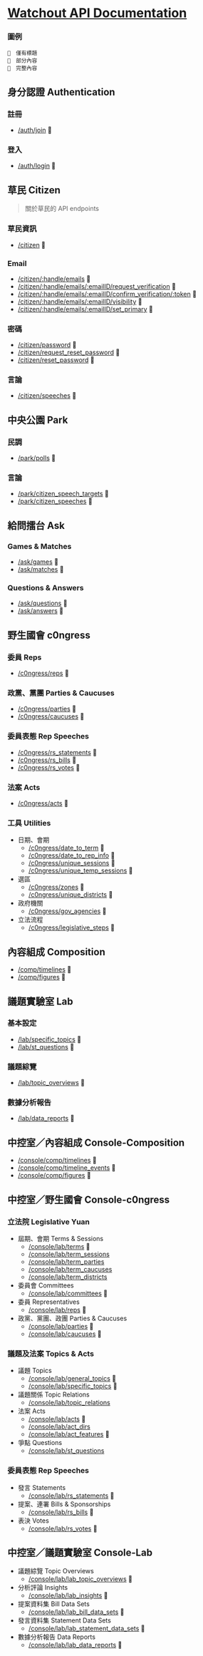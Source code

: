 # [Watchout API Documentation](https://core-docs.watchout.tw/)

### 圖例
```
🌱　僅有標題
🌿　部分內容
🌳　完整內容
```

## 身分認證 Authentication

### 註冊
- [/auth/join](./auth/join) 🌱

### 登入
- [/auth/login](./auth/login) 🌱

## 草民 Citizen
> 關於草民的 API endpoints

### 草民資訊
- [/citizen](./citizen/citizen) 🌱

### Email
- [/citizen/:handle/emails](./citizen/emails) 🌱
- [/citizen/:handle/emails/:emailID/request_verification](./citizen/emails#request-verification) 🌱
- [/citizen/:handle/emails/:emailID/confirm_verification/:token](./citizen/emails#confirm-verification) 🌱
- [/citizen/:handle/emails/:emailID/visibility](./citizen/emails#set-visibility) 🌱
- [/citizen/:handle/emails/:emailID/set_primary](./citizen/emails#set-primary) 🌱

### 密碼
- [/citizen/password](./citizen/password) 🌿
- [/citizen/request_reset_password](./citizen/password) 🌿
- [/citizen/reset_password](./citizen/password) 🌿

### 言論
- [/citizen/speeches](./citizen/speeches) 🌿

## 中央公園 Park

### 民調
- [/park/polls](./park/polls) 🌿

### 言論
- [/park/citizen_speech_targets](./park/citizen_speech_targets) 🌿
- [/park/citizen_speeches](./park/citizen_speeches) 🌿

## 給問擂台 Ask

### Games & Matches
- [/ask/games](./ask/games) 🌿
- [/ask/matches](./ask/matches) 🌿

### Questions & Answers
- [/ask/questions](./ask/questions) 🌿
- [/ask/answers](./ask/answers) 🌿

## 野生國會 c0ngress

### 委員 Reps
- [/c0ngress/reps](./c0ngress/reps) 🌿

### 政黨、黨團 Parties & Caucuses
- [/c0ngress/parties](./c0ngress/parties) 🌿
- [/c0ngress/caucuses](./c0ngress/caucuses) 🌿

### 委員表態 Rep Speeches
- [/c0ngress/rs_statements](./c0ngress/rs_statements) 🌿
- [/c0ngress/rs_bills](./c0ngress/rs_bills) 🌿
- [/c0ngress/rs_votes](./c0ngress/rs_votes) 🌿

### 法案 Acts
- [/c0ngress/acts](./c0ngress/acts) 🌿

### 工具 Utilities
- 日期、會期
  - [/c0ngress/date_to_term](./c0ngress/utilities#date-to-term) 🌳
  - [/c0ngress/date_to_rep_info](./c0ngress/utilities#date-to-rep-info) 🌳
  - [/c0ngress/unique_sessions](./c0ngress/utilities#unique-sessions) 🌳
  - [/c0ngress/unique_temp_sessions](./c0ngress/utilities#unique-temp-sessions) 🌳
- 選區
  - [/c0ngress/zones](./c0ngress/utilities#zones) 🌳
  - [/c0ngress/unique_districts](./c0ngress/utilities#unique-districts) 🌳
- 政府機關
  - [/c0ngress/gov_agencies](./c0ngress/utilities#government-agencies) 🌳
- 立法流程
  - [/c0ngress/legislative_steps](./c0ngress/utilities#legislative-steps) 🌳

## 內容組成 Composition

- [/comp/timelines](./comp/timelines) 🌿
- [/comp/figures](./comp/figures) 🌿

## 議題實驗室 Lab

### 基本設定
- [/lab/specific_topics](./lab/specific_topics) 🌿
- [/lab/st_questions](./lab/st_questions) 🌿

### 議題綜覽
- [/lab/topic_overviews](./lab/topic_overviews) 🌿

### 數據分析報告
- [/lab/data_reports](./lab/data_reports) 🌿

## 中控室／內容組成 Console-Composition

- [/console/comp/timelines](./console-comp/timelines) 🌿
- [/console/comp/timeline_events](./console-comp/timeline_events) 🌿
- [/console/comp/figures](./console-comp/figures) 🌿

## 中控室／野生國會 Console-c0ngress

### 立法院 Legislative Yuan
- 屆期、會期 Terms & Sessions
  - [/console/lab/terms](./console-lab/terms) 🌳
  - [/console/lab/term_sessions](./console-lab/term_sessions)
  - [/console/lab/term_parties](./console-lab/term_parties)
  - [/console/lab/term_caucuses](./console-lab/term_caucuses)
  - [/console/lab/term_districts](./console-lab/term_districts)
- 委員會 Committees
  - [/console/lab/committees](./console-lab/committees) 🌳
- 委員 Representatives
  - [/console/lab/reps](./console-lab/reps) 🌳
- 政黨、黨團、政團 Parties & Caucuses
  - [/console/lab/parties](./console-lab/parties) 🌳
  - [/console/lab/caucuses](./console-lab/caucuses) 🌳

### 議題及法案 Topics & Acts
- 議題 Topics
  - [/console/lab/general_topics](./console-lab/general_topics) 🌳
  - [/console/lab/specific_topics](./console-lab/specific_topics) 🌳
- 議題關係 Topic Relations
  - [/console/lab/topic_relations](./console-lab/topic_relations)
- 法案 Acts
  - [/console/lab/acts](./console-lab/acts) 🌳
  - [/console/lab/act_dirs](./console-lab/act_dirs)
  - [/console/lab/act_features](./console-lab/act_features) 🌳
- 爭點 Questions
  - [/console/lab/st_questions](./console-lab/st_questions)

### 委員表態 Rep Speeches
- 發言 Statements
  - [/console/lab/rs_statements](./console-lab/rs_statements) 🌳
- 提案、連署 Bills & Sponsorships
  - [/console/lab/rs_bills](./console-lab/rs_bills) 🌳
- 表決 Votes
  - [/console/lab/rs_votes](./console-lab/rs_votes) 🌳

## 中控室／議題實驗室 Console-Lab

- 議題綜覽 Topic Overviews
  - [/console/lab/lab_topic_overviews](./console-lab/lab_topic_overviews) 🌳
- 分析評論 Insights
  - [/console/lab/lab_insights](./console-lab/lab_insights) 🌳
- 提案資料集 Bill Data Sets
  - [/console/lab/lab_bill_data_sets](./console-lab/lab_bill_data_sets) 🌳
- 發言資料集 Statement Data Sets
  - [/console/lab/lab_statement_data_sets](./console-lab/lab_statement_data_sets) 🌳
- 數據分析報告 Data Reports
  - [/console/lab/lab_data_reports](./console-lab/lab_data_reports) 🌳
